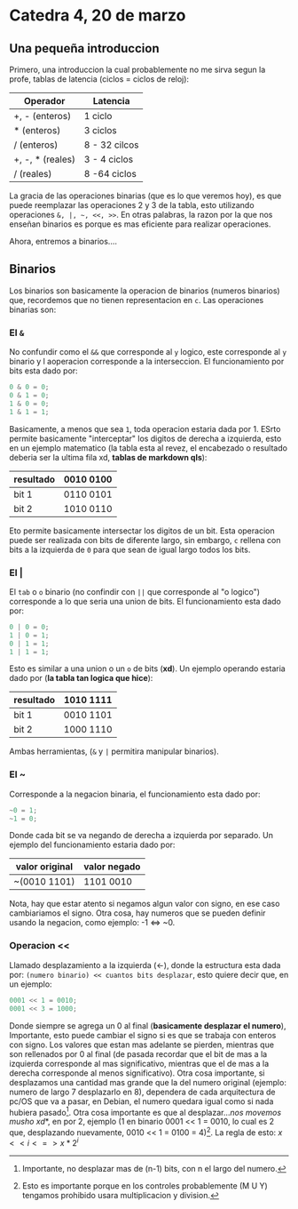 # Catedra 4, 20 de marzo

## Una pequeña introduccion

Primero, una introduccion la cual probablemente no me sirva segun la profe, tablas de latencia (ciclos = ciclos de reloj):

| Operador | Latencia |
| - | - |
| +, - (enteros) | 1 ciclo |
| * (enteros) | 3 ciclos |
| / (enteros) | 8 - 32 cilcos|
| +, -, * (reales) | 3 - 4 ciclos |
| / (reales) | 8 -64 ciclos |

La gracia de las operaciones binarias (que es lo que veremos hoy), es que puede reemplazar las operaciones 2 y 3 de la tabla, esto utilizando operaciones `&, |, ~, <<, >>`. En otras palabras, la razon por la que nos enseñan binarios es porque es mas eficiente para realizar operaciones.

Ahora, entremos a binarios....

## Binarios

Los binarios son basicamente la operacion de binarios (numeros binarios) que, recordemos que no tienen representacion en `c`. Las operaciones binarias son:

### El `&`

No confundir como el `&&` que corresponde al `y` logico, este corresponde al `y` binario y l aoperacion corresponde a la interseccion. El funcionamiento por bits esta dado por:

``` c
0 & 0 = 0;
0 & 1 = 0; 
1 & 0 = 0;
1 & 1 = 1;
```

Basicamente, a menos que sea `1`, toda operacion estaria dada por 1. ESrto permite basicamente "interceptar" los digitos de derecha a izquierda, esto en un ejemplo matematico (la tabla esta al revez, el encabezado o resultado deberia ser la ultima fila xd, **tablas de markdown qls**):

| resultado | 0010 0100|
| - | - |
| bit 1 | 0110 0101 |
| bit 2 | 1010 0110 |

Eto permite basicamente intersectar los digitos de un bit. Esta operacion puede ser realizada con bits de diferente largo, sin embargo, `c` rellena con bits a la izquierda de `0` para que sean de igual largo todos los bits.

### El |

El `tab` o `o` binario (no confindir con `||` que corresponde al "o logico") corresponde a lo que seria una union de bits. El funcionamiento esta dado por:

``` c
0 | 0 = 0;
1 | 0 = 1;
0 | 1 = 1;
1 | 1 = 1;
```

Esto es similar a una union o un `o` de bits (**xd**). Un ejemplo operando estaria dado por (**la tabla tan logica que hice**):

| resultado | 1010 1111 |
| - | - |
| bit 1 | 0010 1101 |
| bit 2 | 1000 1110 |

Ambas herramientas, (`&` y `|` permitira manipular binarios).

### El ~

Corresponde a la negacion binaria, el funcionamiento esta dado por:

``` c
~0 = 1;
~1 = 0;
```

Donde cada bit se va negando de derecha a izquierda por separado. Un ejemplo del funcionamiento estaria dado por:

| valor original | valor negado |
| - | - |
| ~(0010 1101) | 1101 0010 |

Nota, hay que estar atento si negamos algun valor con signo, en ese caso cambiariamos el signo. Otra cosa, hay numeros que se pueden definir usando la negacion, como ejemplo: -1 <=> ~0.

### Operacion <<

Llamado desplazamiento a la izquierda (<-), donde la estructura esta dada por: `(numero binario) << cuantos bits desplazar`, esto quiere decir que, en un ejemplo:

``` c
0001 << 1 = 0010;
0001 << 3 = 1000;
```

Donde siempre se agrega un 0 al final (**basicamente desplazar el numero**), Importante, esto puede cambiar el signo si es que se trabaja con enteros con signo. Los valores que estan mas adelante se pierden, mientras que son rellenados por 0 al final (de pasada recordar que el bit de mas a la izquierda corresponde al mas significativo, mientras que el de mas a la derecha corresponde al menos significativo). Otra cosa importante, si desplazamos una cantidad mas grande que la del numero original (ejemplo: numero de largo 7 desplazarlo en 8), dependera de cada arquitectura de pc/OS que va a pasar, en Debian, el numero quedara igual como si nada hubiera pasado[^1]. Otra cosa importante es que al desplazar...*nos movemos musho xd**, en por 2, ejemplo (1 en binario 0001 << 1 = 0010, lo cual es 2 que, desplazando nuevamente, 0010 << 1 = 0100 = 4)[^2]. La regla de esto: $x << i <=> x*2^{i}$

[^1]: Importante, no desplazar mas de (n-1) bits, con n el largo del numero.
[^2]: Esto es importante porque en los controles probablemente (M U Y) tengamos prohibido usara multiplicacion y division.
